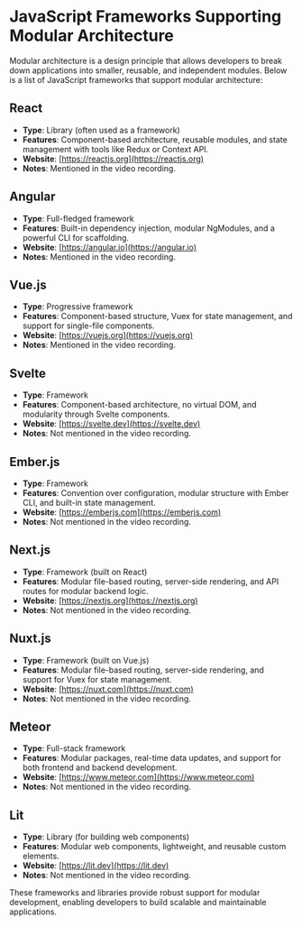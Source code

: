 # JavaScript Frameworks Supporting Modular Architecture

Modular architecture is a design principle that allows developers to break down applications into smaller, reusable, and independent modules. Below is a list of JavaScript frameworks that support modular architecture:

## React

- **Type**: Library (often used as a framework)
- **Features**: Component-based architecture, reusable modules, and state management with tools like Redux or Context API.
- **Website**: [https://reactjs.org](https://reactjs.org)
- **Notes**: Mentioned in the video recording.

## Angular

- **Type**: Full-fledged framework
- **Features**: Built-in dependency injection, modular NgModules, and a powerful CLI for scaffolding.
- **Website**: [https://angular.io](https://angular.io)
- **Notes**: Mentioned in the video recording.

## Vue.js

- **Type**: Progressive framework
- **Features**: Component-based structure, Vuex for state management, and support for single-file components.
- **Website**: [https://vuejs.org](https://vuejs.org)
- **Notes**: Mentioned in the video recording.

## Svelte

- **Type**: Framework
- **Features**: Component-based architecture, no virtual DOM, and modularity through Svelte components.
- **Website**: [https://svelte.dev](https://svelte.dev)
- **Notes**: Not mentioned in the video recording.

## Ember.js

- **Type**: Framework
- **Features**: Convention over configuration, modular structure with Ember CLI, and built-in state management.
- **Website**: [https://emberjs.com](https://emberjs.com)
- **Notes**: Not mentioned in the video recording.

## Next.js

- **Type**: Framework (built on React)
- **Features**: Modular file-based routing, server-side rendering, and API routes for modular backend logic.
- **Website**: [https://nextjs.org](https://nextjs.org)
- **Notes**: Not mentioned in the video recording.

## Nuxt.js

- **Type**: Framework (built on Vue.js)
- **Features**: Modular file-based routing, server-side rendering, and support for Vuex for state management.
- **Website**: [https://nuxt.com](https://nuxt.com)
- **Notes**: Not mentioned in the video recording.

## Meteor

- **Type**: Full-stack framework
- **Features**: Modular packages, real-time data updates, and support for both frontend and backend development.
- **Website**: [https://www.meteor.com](https://www.meteor.com)
- **Notes**: Not mentioned in the video recording.

## Lit

- **Type**: Library (for building web components)
- **Features**: Modular web components, lightweight, and reusable custom elements.
- **Website**: [https://lit.dev](https://lit.dev)
- **Notes**: Not mentioned in the video recording.

These frameworks and libraries provide robust support for modular development, enabling developers to build scalable and maintainable applications.
